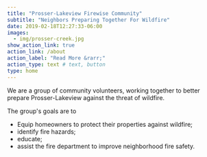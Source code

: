 ```yaml
---
title: "Prosser-Lakeview Firewise Community"
subtitle: "Neighbors Preparing Together For Wildfire"
date: 2019-02-18T12:27:33-06:00
images:
  - img/prosser-creek.jpg
show_action_link: true
action_link: /about
action_label: "Read More &rarr;"
action_type: text # text, button
type: home
---
```


We are a group of community volunteers, working together to
better prepare Prosser-Lakeview against the threat of wildfire.

The group's goals are to

- Equip homeowners to protect their properties against wildfire;
- identify fire hazards;
- educate;
- assist the fire department to improve neighborhood fire safety.
